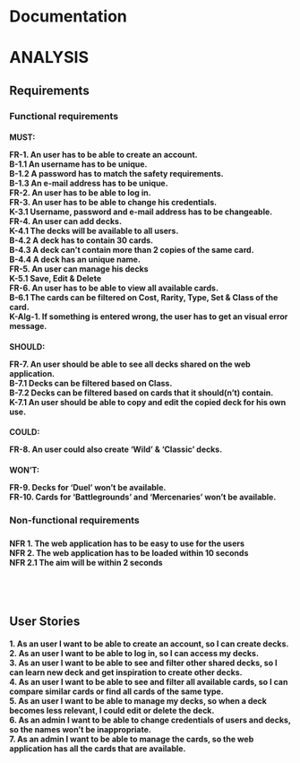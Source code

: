 # Documentation
<h1> ANALYSIS 
<h2> Requirements
<h3> Functional requirements
<h4> MUST:
<p>
FR-1.	An user has to be able to create an account. <br/>
       B-1.1	An username has to be unique. <br/>
       B-1.2	A password has to match the safety requirements. <br/>
       B-1.3	An e-mail address has to be unique. <br/>
FR-2.	An user has to be able to log in. <br/>
FR-3.	An user has to be able to change his credentials. <br/>
       K-3.1	Username, password and e-mail address has to be changeable. <br/>
FR-4.	An user can add decks. <br/>
       K-4.1	The decks will be available to all users. <br/>
       B-4.2	A deck has to contain 30 cards. <br/>
       B-4.3	A deck can’t contain more than 2 copies of the same card. <br/>
       B-4.4	A deck has an unique name. <br/>
FR-5.	An user can manage his decks <br/>
       K-5.1	Save, Edit & Delete <br/>
FR-6.	An user has to be able to view all available cards. <br/>
       B-6.1	The cards can be filtered on Cost, Rarity, Type, Set & Class of the card. <br/>
       K-Alg-1.	If something is entered wrong, the user has to get an visual error message. <br/> 
<p/>
<h4/>
<h4> SHOULD: 
<p>
FR-7.	An user should be able to see all decks shared on the web application. <br/>
       B-7.1	Decks can be filtered based on Class. <br/>
       B-7.2	Decks can be filtered based on cards that it should(n’t) contain. <br/>
       K-7.1	An user should be able to copy and edit the copied deck for his own use. <br/>
<p/>
<h4/>
<h4> COULD: 
<p>
FR-8.	An user could also create ‘Wild’ & ‘Classic’ decks. <br/>
<p/>
<h4/>
<h4> WON’T: 
<p>
FR-9.	Decks for ‘Duel’ won’t be available. <br/>
FR-10.	Cards for ‘Battlegrounds’ and ‘Mercenaries’ won’t be available. <br/>
<p/>
<h4/>
<h3/>
<h3> Non-functional requirements <h3/>
<h4>
<p>
NFR 1.	The web application has to be easy to use for the users <br/>
NFR 2.	The web application has to be loaded within 10 seconds <br/>
NFR 2.1	The aim will be within 2 seconds <br/>
<p/>
<h4/>
<h2/> 
<br/>
<h2> User Stories 
<h4>
<p>
1.	As an user I want to be able to create an account, so I can create decks. <br/>
2.	As an user I want to be able to log in, so I can access my decks. <br/>
3.	As an user I want to be able to see and filter other shared decks, so I can learn new deck and get inspiration to create other decks. <br/>
4.	As an user I want to be able to see and filter all available cards, so I can compare similar cards or find all cards of the same type. <br/>
5.	As an user I want to be able to manage my decks, so when a deck becomes less relevant, I could edit or delete the deck. <br/>
6.	As an admin I want to be able to change credentials of users and decks, so the names won’t be inappropriate. <br/>
7.	As an admin I want to be able to manage the cards, so the web application has all the cards that are available. <br/>
<p/>
<h4/>
<h2/>     
<h1/>
